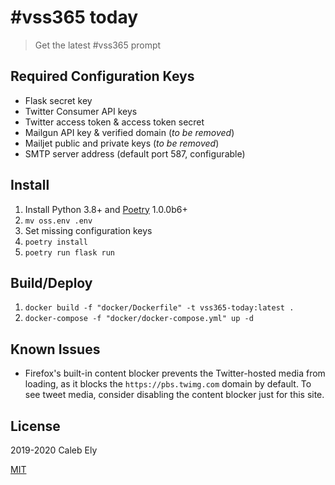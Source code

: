   # #vss365 today

> Get the latest #vss365 prompt


## Required Configuration Keys

* Flask secret key
* Twitter Consumer API keys
* Twitter access token & access token secret
* Mailgun API key & verified domain (_to be removed_)
* Mailjet public and private keys (_to be removed_)
* SMTP server address (default port 587, configurable)

## Install

1. Install Python 3.8+ and [Poetry](https://poetry.eustace.io/) 1.0.0b6+
1. `mv oss.env .env`
1. Set missing configuration keys
1. `poetry install`
1. `poetry run flask run`

## Build/Deploy

1. `docker build -f "docker/Dockerfile" -t vss365-today:latest .`
1. `docker-compose -f "docker/docker-compose.yml" up -d`

## Known Issues

- Firefox's built-in content blocker prevents the Twitter-hosted media from loading,
as it blocks the `https://pbs.twimg.com` domain by default.
To see tweet media, consider disabling the content blocker just for this site.

## License

2019-2020 Caleb Ely

[MIT](LICENSE)
